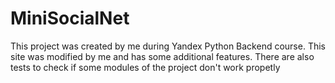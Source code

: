 # MiniSocialNet
This project was created by me during Yandex Python Backend course. This site was modified by me and has some additional features. There are also tests to check if some modules of the project don't work propetly 
